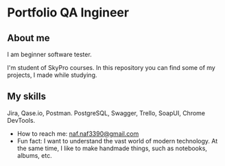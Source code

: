 # Portfolio QA Ingineer
## About me   
I am beginner software tester.

I'm student of SkyPro courses.
In this repository you can find some of my projects, I made while studying.

## My skills
Jira, Qase.io, Postman. PostgreSQL, Swagger, Trello, SoapUI, Chrome DevTools.

- How to reach me: naf.naf3390@gmail.com
- Fun fact: I want to understand the vast world of modern technology. At the same time, I like to make handmade things, such as notebooks, albums, etc.
